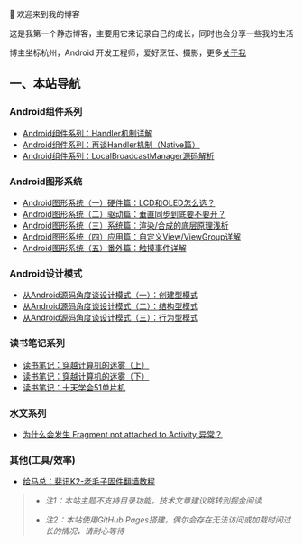 
👏  欢迎来到我的博客

这是我第一个静态博客，主要用它来记录自己的成长，同时也会分享一些我的生活

博主坐标杭州，Android 开发工程师，爱好烹饪、摄影，更多[关于我](https://yibs.space/post/about/)

## 一、本站导航

### Android组件系列

- [Android组件系列：Handler机制详解](https://yibs.space/post/android-components-handler/)
- [Android组件系列：再谈Handler机制（Native篇）](https://yibs.space/post/android-components-handler-native/)
- [Android组件系列：LocalBroadcastManager源码解析](https://yibs.space/post/android-components-localbroadcastmanager/)

### Android图形系统

- [Android图形系统（一）硬件篇：LCD和OLED怎么选？](https://yibs.space/post/android-graphics-first/)
- [Android图形系统（二）驱动篇：垂直同步到底要不要开？](https://yibs.space/post/android-graphics-driver/)
- [Android图形系统（三）系统篇：渲染/合成的底层原理浅析](https://yibs.space/post/android-graphics-system/)
- [Android图形系统（四）应用篇：自定义View/ViewGroup详解](https://yibs.space/post/android-graphics-application/)
- [Android图形系统（五）番外篇：触摸事件详解](https://yibs.space/post/android-graphics-input/)

### Android设计模式

- [从Android源码角度谈设计模式（一）：创建型模式](https://yibs.space/post/design-pattern-creational/)
- [从Android源码角度谈设计模式（二）：结构型模式](https://yibs.space/post/design-pattern-structural/)
- [从Android源码角度谈设计模式（三）：行为型模式](https://yibs.space/post/design-pattern-behavioral/)

### 读书笔记系列

- [读书笔记：穿越计算机的迷雾（上）](https://yibs.space/post/book-notes-computers-lizhong-1//)
- [读书笔记：穿越计算机的迷雾（下）](https://yibs.space/post/book-notes-computers-lizhong-2/)
- [读书笔记：十天学会51单片机](https://yibs.space/post/book-notes-computers-microcomputer-8051/)

### 水文系列

- [为什么会发生 Fragment not attached to Activity 异常？](https://yibs.space/post/fragment-not-attached-to-activity-exception/)

### 其他(工具/效率)

- [给马总：斐讯K2-老毛子固件翻墙教程](https://yibs.space/post/phicomm-k2-user-guide-for-alicia/)

> - *注1：本站主题不支持目录功能，技术文章建议跳转到掘金阅读*
>
> - *注2：本站使用GitHub Pages搭建，偶尔会存在无法访问或加载时间过长的情况，请耐心等待*